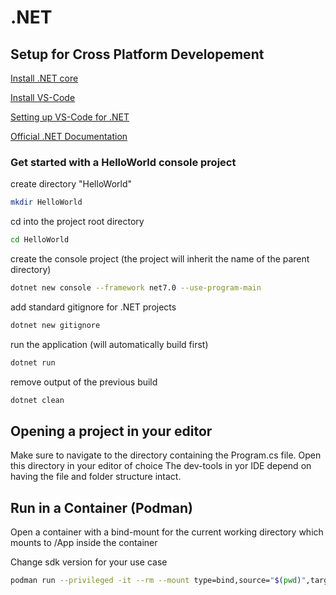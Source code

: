 # .NET


## Setup for Cross Platform Developement

[Install .NET core](https://learn.microsoft.com/en-us/dotnet/core/install/)

[Install VS-Code](https://code.visualstudio.com/download)

[Setting up VS-Code for .NET](https://code.visualstudio.com/docs/languages/dotnet#_setting-up-vs-code-for-net-development)

[Official .NET Documentation](https://learn.microsoft.com/en-us/dotnet/)


### Get started with a HelloWorld console project

create directory "HelloWorld"
```sh
mkdir HelloWorld
```

cd into the project root directory
```sh
cd HelloWorld
```

create the console project (the project will inherit the name of the parent directory)
```sh
dotnet new console --framework net7.0 --use-program-main
```

add standard gitignore for .NET projects
```sh
dotnet new gitignore
```

run the application (will automatically build first)
```sh
dotnet run
```

remove output of the previous build
```sh
dotnet clean
```


## Opening a project in your editor

Make sure to navigate to the directory containing the Program.cs file.
Open this directory in your editor of choice
The dev-tools in yor IDE depend on having the file and folder structure intact.


## Run in a Container (Podman)
Open a container with a bind-mount for the current working directory which mounts to /App inside the container

Change sdk version for your use case
```sh
podman run --privileged -it --rm --mount type=bind,source="$(pwd)",target=/App mcr.microsoft.com/dotnet/sdk:8.0
```
